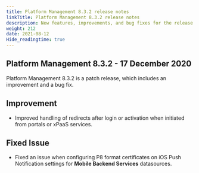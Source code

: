```yaml
---
title: Platform Management 8.3.2 release notes
linkTitle: Platform Management 8.3.2 release notes
description: New features, improvements, and bug fixes for the release.
weight: 212
date: 2021-08-12
Hide_readingtime: true
---
```


## Platform Management 8.3.2 - 17 December 2020

Platform Management 8.3.2 is a patch release, which includes an improvement and a bug fix.

## Improvement

* Improved handling of redirects after login or activation when initiated from portals or xPaaS services.

## Fixed Issue

* Fixed an issue when configuring P8 format certificates on iOS Push Notification settings for **Mobile Backend Services** datasources.
